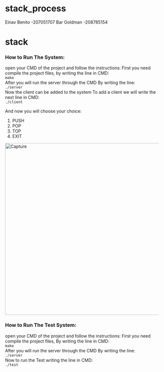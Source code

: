 # stack_process
Einav Benito -207051707 Bar Goldman -208785154

# stack

### **How to Run The System:** 
open your CMD of the project and follow the instructions:
First you need compile the project files, by writing the line in CMD:<br />
`make` <br />
After you will run the server through the CMD By writing the line:<br />
`./server` <br />
Now the client can be added to the system
To add a client we will write the next line in CMD:<br />
`./client`<br />

And now you will choose your choice:<br />
1. PUSH
2. POP
3. TOP
4. EXIT

<img width="560" alt="Capture" src="https://user-images.githubusercontent.com/93201414/167609427-62d1927f-49ad-4906-8616-41f368be8ead.PNG">

### **How to Run The Test System:**
open your CMD of the project and follow the instructions:
First you need compile the project files,  By writing the line in CMD:<br />
`make` <br />
After you will run the server through the CMD By writing the line:<br />
`./server` <br />
Now to run the Test writing the line in CMD:<br />
`./test` <br />
